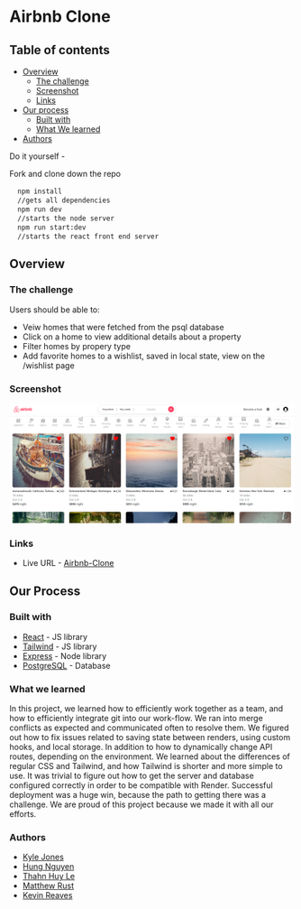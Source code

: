 # Airbnb Clone

## Table of contents

- [Overview](#overview)
  - [The challenge](#the-challenge)
  - [Screenshot](#screenshot)
  - [Links](#links)
- [Our process](#our-process)
  - [Built with](#built-with)
  - [What We learned](#what-we-learned)
- [Authors](#authors)

Do it yourself -

Fork and clone down the repo

      npm install
      //gets all dependencies
      npm run dev
      //starts the node server
      npm run start:dev
      //starts the react front end server

## Overview

### The challenge

Users should be able to:

- Veiw homes that were fetched from the psql database
- Click on a home to view additional details about a property
- Filter homes by propery type
- Add favorite homes to a wishlist, saved in local state, view on the /wishlist page

### Screenshot

![screenshot](src/assets/Screenshot.png)

### Links

- Live URL - [Airbnb-Clone](https://a-team-airbnb-clone-static.onrender.com)

## Our Process

### Built with

- [React](https://reactjs.org/) - JS library
- [Tailwind](https://tailwindcss.com/) - JS library
- [Express](https://expressjs.com/) - Node library
- [PostgreSQL](https://www.postgresql.org/) - Database

### What we learned

In this project, we learned how to efficiently work together as a team, and how to efficiently integrate
git into our work-flow. We ran into merge conflicts as expected and communicated often to resolve
them. We figured out how to fix issues related to saving state between renders, using custom hooks,
and local storage. In addition to how to dynamically change API routes, depending on the environment.
We learned about the differences of regular CSS and Tailwind, and how Tailwind is shorter and
more simple to use. It was trivial to figure out how to get the server and database configured correctly
in order to be compatible with Render. Successful deployment was a huge win, because the path to
getting there was a challenge. We are proud of this project because we made it with all our efforts.

### Authors

- [Kyle Jones](https://github.com/lowlyphe)
- [Hung Nguyen](https://github.com/Hung1693)
- [Thahn Huy Le](https://github.com/Sokiben93)
- [Matthew Rust](https://github.com/mahtjarohst)
- [Kevin Reaves](https://github.com/reaveskev)
